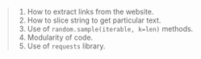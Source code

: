 > 1. How to extract links from the website.
> 2. How to slice string to get particular text.
> 3. Use of `random.sample(iterable, k=len)` methods.
> 4. Modularity of code.
> 5. Use of `requests` library.